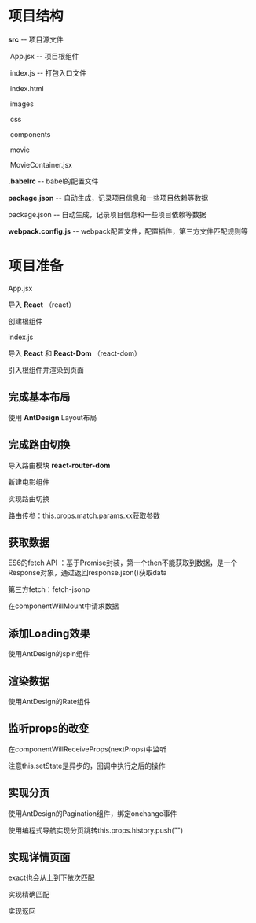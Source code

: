 # 项目结构

**src** -- 项目源文件

​	App.jsx -- 项目根组件

​	index.js -- 打包入口文件

​	index.html

​	images

​	css

​	components

​		movie

​			MovieContainer.jsx

**.babelrc** -- babel的配置文件

**package.json** -- 自动生成，记录项目信息和一些项目依赖等数据

package.json -- 自动生成，记录项目信息和一些项目依赖等数据

**webpack.config.js** --  webpack配置文件，配置插件，第三方文件匹配规则等

# 项目准备

App.jsx 

导入 **React** （react）

创建根组件

index.js

导入 **React** 和 **React-Dom** （react-dom）

引入根组件并渲染到页面

## 完成基本布局

使用 **AntDesign** Layout布局

## 完成路由切换

导入路由模块 **react-router-dom**

新建电影组件

实现路由切换

路由传参：this.props.match.params.xx获取参数

## 获取数据

ES6的fetch API ：基于Promise封装，第一个then不能获取到数据，是一个Response对象，通过返回response.json()获取data

第三方fetch：fetch-jsonp

在componentWillMount中请求数据

## 添加Loading效果

使用AntDesign的spin组件

## 渲染数据

使用AntDesign的Rate组件

## 监听props的改变

在componentWillReceiveProps(nextProps)中监听

注意this.setState是异步的，回调中执行之后的操作

## 实现分页

使用AntDesign的Pagination组件，绑定onchange事件

使用编程式导航实现分页跳转this.props.history.push("")

## 实现详情页面

exact也会从上到下依次匹配

<Switch>实现精确匹配

实现返回